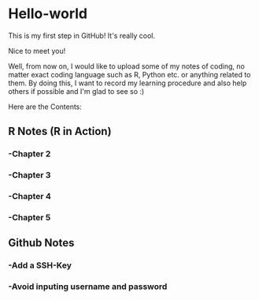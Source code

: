 # Hello-world
This is my first step in GitHub! It's really cool.

Nice to meet you!

Well, from now on, I would like to upload some of my notes of coding, no matter exact coding language such as R, Python etc. or anything related to them. By doing this, I want to record my learning procedure and also help others if possible and I'm glad to see so :)

Here are the Contents:
## R Notes (R in Action)
###  -Chapter 2
###  -Chapter 3
###  -Chapter 4
###  -Chapter 5

## Github Notes
###  -Add a SSH-Key
###  -Avoid inputing username and password
